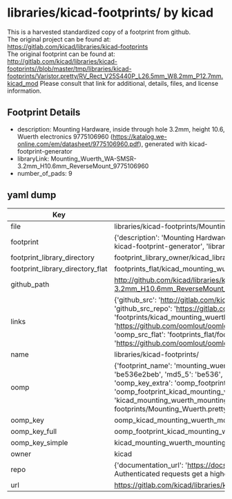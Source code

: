 # libraries/kicad-footprints/ by kicad  
This is a harvested standardized copy of a footprint from github.  
The original project can be found at:  
https://gitlab.com/kicad/libraries/kicad-footprints  
The original footprint can be found at:
http://gitlab.com/kicad/libraries/kicad-footprints//blob/master/tmp/libraries/kicad-footprints/Varistor.pretty/RV_Rect_V25S440P_L26.5mm_W8.2mm_P12.7mm.kicad_mod
Please consult that link for additional, details, files, and license information.  
## Footprint Details
* description: Mounting Hardware, inside through hole 3.2mm, height 10.6, Wuerth electronics 9775106960 (https://katalog.we-online.com/em/datasheet/9775106960.pdf), generated with kicad-footprint-generator  
* libraryLink: Mounting_Wuerth_WA-SMSR-3.2mm_H10.6mm_ReverseMount_9775106960  
* number_of_pads: 9  
## yaml dump  
| Key | Value |  
| --- | --- |  
| file | libraries/kicad-footprints/Mounting_Wuerth.pretty/Mounting_Wuerth_WA-SMSR-3.2mm_H10.6mm_ReverseMount_9775106960.kicad_mod |  
| footprint | {'description': 'Mounting Hardware, inside through hole 3.2mm, height 10.6, Wuerth electronics 9775106960 (https://katalog.we-online.com/em/datasheet/9775106960.pdf), generated with kicad-footprint-generator', 'libraryLink': 'Mounting_Wuerth_WA-SMSR-3.2mm_H10.6mm_ReverseMount_9775106960', 'number_of_pads': 9} |  
| footprint_library_directory | footprint_library_owner/kicad_libraries/kicad-footprints/ |  
| footprint_library_directory_flat | footprints_flat/kicad_mounting_wuerth_mounting_wuerth_wa_smsr_3_2mm_h10_6mm_reversemount_9775106960/working |  
| github_path | http://github.com/kicad/libraries/kicad-footprints//blob/master/tmp/libraries/kicad-footprints/Mounting_Wuerth.pretty/Mounting_Wuerth_WA-SMSR-3.2mm_H10.6mm_ReverseMount_9775106960.kicad_mod |  
| links | {'github_src': 'http://gitlab.com/kicad/libraries/kicad-footprints//blob/master/tmp/libraries/kicad-footprints/Varistor.pretty/RV_Rect_V25S440P_L26.5mm_W8.2mm_P12.7mm.kicad_mod', 'github_src_repo': 'https://gitlab.com/kicad/libraries/kicad-footprints', 'oomp_bot': 'footprints/kicad_mounting_wuerth_mounting_wuerth_wa_smsr_3_2mm_h10_6mm_reversemount_9775106960/working', 'oomp_bot_github': 'https://github.com/oomlout/oomlout_oomp_footprint_bot/tree/main/footprints/kicad_mounting_wuerth_mounting_wuerth_wa_smsr_3_2mm_h10_6mm_reversemount_9775106960/working', 'oomp_src_flat': 'footprints_flat/footprints_flat/kicad_mounting_wuerth_mounting_wuerth_wa_smsr_3_2mm_h10_6mm_reversemount_9775106960/working', 'oomp_src_flat_github': 'https://github.com/oomlout/oomlout_oomp_footprint_src/tree/main/footprints_flat/kicad_mounting_wuerth_mounting_wuerth_wa_smsr_3_2mm_h10_6mm_reversemount_9775106960/working'} |  
| name | libraries/kicad-footprints/ |  
| oomp | {'footprint_name': 'mounting_wuerth_wa_smsr_3_2mm_h10_6mm_reversemount_9775106960', 'library_name': 'mounting_wuerth', 'md5': 'be536e2bebeb05d7ec57d3314f1d3aff', 'md5_10': 'be536e2beb', 'md5_5': 'be536', 'md5_6': 'be536e', 'oomp_key': 'oomp_kicad_mounting_wuerth_mounting_wuerth_wa_smsr_3_2mm_h10_6mm_reversemount_9775106960', 'oomp_key_extra': 'oomp_footprint_kicad_mounting_wuerth_mounting_wuerth_wa_smsr_3_2mm_h10_6mm_reversemount_9775106960', 'oomp_key_full': 'oomp_footprint_kicad_mounting_wuerth_mounting_wuerth_wa_smsr_3_2mm_h10_6mm_reversemount_9775106960_be536e', 'oomp_key_simple': 'kicad_mounting_wuerth_mounting_wuerth_wa_smsr_3_2mm_h10_6mm_reversemount_9775106960', 'original_filename': 'libraries/kicad-footprints/Mounting_Wuerth.pretty/Mounting_Wuerth_WA-SMSR-3.2mm_H10.6mm_ReverseMount_9775106960.kicad_mod', 'owner_name': 'kicad'} |  
| oomp_key | oomp_kicad_mounting_wuerth_mounting_wuerth_wa_smsr_3_2mm_h10_6mm_reversemount_9775106960 |  
| oomp_key_full | oomp_footprint_kicad_mounting_wuerth_mounting_wuerth_wa_smsr_3_2mm_h10_6mm_reversemount_9775106960 |  
| oomp_key_simple | kicad_mounting_wuerth_mounting_wuerth_wa_smsr_3_2mm_h10_6mm_reversemount_9775106960 |  
| owner | kicad |  
| repo | {'documentation_url': 'https://docs.github.com/rest/overview/resources-in-the-rest-api#rate-limiting', 'message': "API rate limit exceeded for 84.66.173.59. (But here's the good news: Authenticated requests get a higher rate limit. Check out the documentation for more details.)"} |  
| url | https://gitlab.com/kicad/libraries/kicad-footprints |  

